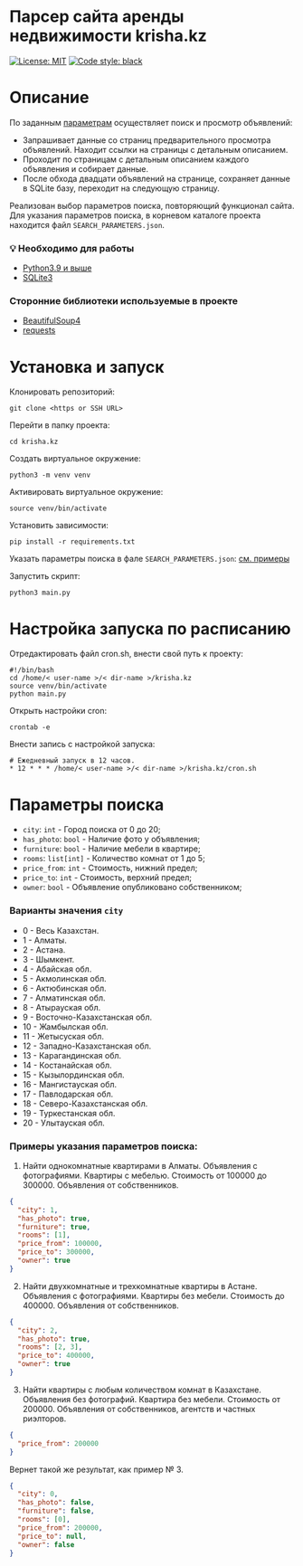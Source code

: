 # Парсер сайта аренды недвижимости krisha.kz

[![License: MIT](https://img.shields.io/github/license/andprov/krisha.kz?color=blueviolet)](https://github.com/andprov/krisha.kz/blob/main/LICENSE.md)
[![Code style: black](https://img.shields.io/badge/code%20style-black-000000.svg)](https://github.com/psf/black)

# Описание

По заданным [параметрам](#params) осуществляет поиск и просмотр объявлений:
- Запрашивает данные со страниц предварительного просмотра объявлений. 
Находит ссылки на страницы с детальным описанием.
- Проходит по страницам с детальным описанием каждого объявления и собирает 
данные.
- После обхода двадцати объявлений на странице, сохраняет данные в SQLite базу, 
переходит на следующую страницу.

Реализован выбор параметров поиска, повторяющий функционал сайта.
Для указания параметров поиска, в корневом каталоге проекта находится 
файл `SEARCH_PARAMETERS.json`.


### 💡 Необходимо для работы
- [Python3.9 и выше](https://www.python.org/)
- [SQLite3](https://www.sqlite.org/index.html)

### Сторонние библиотеки используемые в проекте
- [BeautifulSoup4](https://www.crummy.com/software/BeautifulSoup/bs4/doc/)
- [requests](https://requests.readthedocs.io/en/latest/)


# Установка и запуск

Клонировать репозиторий:
```
git clone <https or SSH URL>
```

Перейти в папку проекта:
```
cd krisha.kz
```

Создать виртуальное окружение:
```
python3 -m venv venv
```

Активировать виртуальное окружение:
```
source venv/bin/activate
```

Установить зависимости:
```
pip install -r requirements.txt
```

Указать параметры поиска в фале `SEARCH_PARAMETERS.json`: [см. примеры](#examples)

Запустить скрипт:
```
python3 main.py
```

# Настройка запуска по расписанию

Отредактировать файл cron.sh, внести свой путь к проекту:
```
#!/bin/bash
cd /home/< user-name >/< dir-name >/krisha.kz
source venv/bin/activate
python main.py
```
Открыть настройки cron:
```
crontab -e
```
Внести запись с настройкой запуска:
```
# Ежедневный запуск в 12 часов.
* 12 * * * /home/< user-name >/< dir-name >/krisha.kz/cron.sh
```

# <a id="params">Параметры поиска</a>

- `city`: `int` - Город поиска от 0 до 20;
- `has_photo`: `bool` - Наличие фото у объявления;
- `furniture`: `bool` - Наличие мебели в квартире;
- `rooms`: `list[int]` - Количество комнат от 1 до 5;
- `price_from`: `int` - Стоимость, нижний предел;
- `price_to`: `int` - Стоимость, верхний предел;
- `owner`: `bool` - Объявление опубликовано собственником;

### Варианты значения `city`

- 0 - Весь Казахстан.
- 1 - Алматы.
- 2 - Астана.
- 3 - Шымкент.
- 4 - Абайская обл.
- 5 - Акмолинская обл.
- 6 - Актюбинская обл.
- 7 - Алматинская обл.
- 8 - Атырауская обл.
- 9 - Восточно-Казахстанская обл.
- 10 - Жамбылская обл.
- 11 - Жетысуская обл.
- 12 - Западно-Казахстанская обл.
- 13 - Карагандинская обл.
- 14 - Костанайская обл.
- 15 - Кызылординская обл.
- 16 - Мангистауская обл.
- 17 - Павлодарская обл.
- 18 - Северо-Казахстанская обл.
- 19 - Туркестанская обл.
- 20 - Улытауская обл.


### <a id="examples">Примеры указания параметров поиска:</a1>
1. Найти однокомнатные квартирами в Алматы.
Объявления с фотографиями.
Квартиры с мебелью.
Стоимость от 100000 до 300000.
Объявления от собственников.
```json
{
  "city": 1,
  "has_photo": true,
  "furniture": true,
  "rooms": [1],
  "price_from": 100000,
  "price_to": 300000,
  "owner": true
}
```

2. Найти двухкомнатные и трехкомнатные квартиры в Астане.
Объявления с фотографиями.
Квартиры без мебели.
Стоимость до 400000.
Объявления от собственников.
```json
{
  "city": 2,
  "has_photo": true,
  "rooms": [2, 3],
  "price_to": 400000,
  "owner": true
}
```

3. Найти квартиры с любым количеством комнат в Казахстане.
Объявления без фотографий.
Квартира без мебели.
Стоимость от 200000.
Объявления от собственников, агентств и частных риэлторов.
```json
{
  "price_from": 200000
}
```

Вернет такой же результат, как пример № 3.
```json
{
  "city": 0,
  "has_photo": false,
  "furniture": false,
  "rooms": [0],
  "price_from": 200000,
  "price_to": null,
  "owner": false
}
```